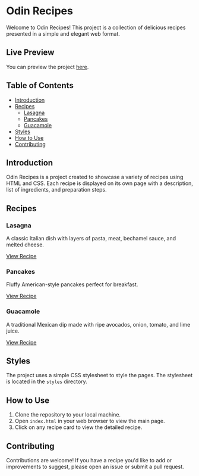 # Odin Recipes

Welcome to Odin Recipes! This project is a collection of delicious recipes presented in a simple and elegant web format.

## Live Preview

You can preview the project [here](https://rcasado.me/the-odin-project/introduction/odin-recipes/).

## Table of Contents

- [Introduction](#introduction)
- [Recipes](#recipes)
  - [Lasagna](#lasagna)
  - [Pancakes](#pancakes)
  - [Guacamole](#guacamole)
- [Styles](#styles)
- [How to Use](#how-to-use)
- [Contributing](#contributing)

## Introduction

Odin Recipes is a project created to showcase a variety of recipes using HTML and CSS. Each recipe is displayed on its own page with a description, list of ingredients, and preparation steps.

## Recipes

### Lasagna

A classic Italian dish with layers of pasta, meat, bechamel sauce, and melted cheese.

[View Recipe](recipes/lasagna.html)

### Pancakes

Fluffy American-style pancakes perfect for breakfast.

[View Recipe](recipes/pancakes.html)

### Guacamole

A traditional Mexican dip made with ripe avocados, onion, tomato, and lime juice.

[View Recipe](recipes/guacamole.html)

## Styles

The project uses a simple CSS stylesheet to style the pages. The stylesheet is located in the `styles` directory.

## How to Use

1. Clone the repository to your local machine.
2. Open `index.html` in your web browser to view the main page.
3. Click on any recipe card to view the detailed recipe.

## Contributing

Contributions are welcome! If you have a recipe you'd like to add or improvements to suggest, please open an issue or submit a pull request.
